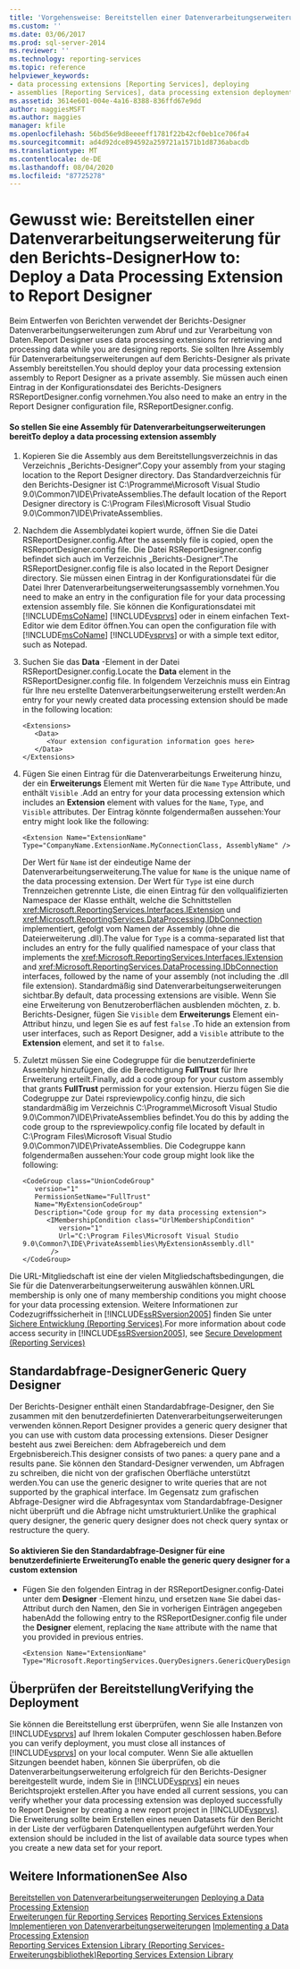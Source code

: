```yaml
---
title: 'Vorgehensweise: Bereitstellen einer Datenverarbeitungserweiterung für den Berichts-Designer | Microsoft-Dokumentation'
ms.custom: ''
ms.date: 03/06/2017
ms.prod: sql-server-2014
ms.reviewer: ''
ms.technology: reporting-services
ms.topic: reference
helpviewer_keywords:
- data processing extensions [Reporting Services], deploying
- assemblies [Reporting Services], data processing extension deployments
ms.assetid: 3614e601-004e-4a16-8388-836ffd67e9dd
author: maggiesMSFT
ms.author: maggies
manager: kfile
ms.openlocfilehash: 56bd56e9d8eeeeff1781f22b42cf0eb1ce706fa4
ms.sourcegitcommit: ad4d92dce894592a259721a1571b1d8736abacdb
ms.translationtype: MT
ms.contentlocale: de-DE
ms.lasthandoff: 08/04/2020
ms.locfileid: "87725278"
---
```

# <a name="how-to-deploy-a-data-processing-extension-to-report-designer"></a><span data-ttu-id="9b8d0-102">Gewusst wie: Bereitstellen einer Datenverarbeitungserweiterung für den Berichts-Designer</span><span class="sxs-lookup"><span data-stu-id="9b8d0-102">How to: Deploy a Data Processing Extension to Report Designer</span></span>
  <span data-ttu-id="9b8d0-103">Beim Entwerfen von Berichten verwendet der Berichts-Designer Datenverarbeitungserweiterungen zum Abruf und zur Verarbeitung von Daten.</span><span class="sxs-lookup"><span data-stu-id="9b8d0-103">Report Designer uses data processing extensions for retrieving and processing data while you are designing reports.</span></span> <span data-ttu-id="9b8d0-104">Sie sollten Ihre Assembly für Datenverarbeitungserweiterungen auf dem Berichts-Designer als private Assembly bereitstellen.</span><span class="sxs-lookup"><span data-stu-id="9b8d0-104">You should deploy your data processing extension assembly to Report Designer as a private assembly.</span></span> <span data-ttu-id="9b8d0-105">Sie müssen auch einen Eintrag in der Konfigurationsdatei des Berichts-Designers RSReportDesigner.config vornehmen.</span><span class="sxs-lookup"><span data-stu-id="9b8d0-105">You also need to make an entry in the Report Designer configuration file, RSReportDesigner.config.</span></span>  
  
#### <a name="to-deploy-a-data-processing-extension-assembly"></a><span data-ttu-id="9b8d0-106">So stellen Sie eine Assembly für Datenverarbeitungserweiterungen bereit</span><span class="sxs-lookup"><span data-stu-id="9b8d0-106">To deploy a data processing extension assembly</span></span>  
  
1.  <span data-ttu-id="9b8d0-107">Kopieren Sie die Assembly aus dem Bereitstellungsverzeichnis in das Verzeichnis „Berichts-Designer“.</span><span class="sxs-lookup"><span data-stu-id="9b8d0-107">Copy your assembly from your staging location to the Report Designer directory.</span></span> <span data-ttu-id="9b8d0-108">Das Standardverzeichnis für den Berichts-Designer ist C:\Programme\Microsoft Visual Studio 9.0\Common7\IDE\PrivateAssemblies.</span><span class="sxs-lookup"><span data-stu-id="9b8d0-108">The default location of the Report Designer directory is C:\Program Files\Microsoft Visual Studio 9.0\Common7\IDE\PrivateAssemblies.</span></span>  
  
2.  <span data-ttu-id="9b8d0-109">Nachdem die Assemblydatei kopiert wurde, öffnen Sie die Datei RSReportDesigner.config.</span><span class="sxs-lookup"><span data-stu-id="9b8d0-109">After the assembly file is copied, open the RSReportDesigner.config file.</span></span> <span data-ttu-id="9b8d0-110">Die Datei RSReportDesigner.config befindet sich auch im Verzeichnis „Berichts-Designer“.</span><span class="sxs-lookup"><span data-stu-id="9b8d0-110">The RSReportDesigner.config file is also located in the Report Designer directory.</span></span> <span data-ttu-id="9b8d0-111">Sie müssen einen Eintrag in der Konfigurationsdatei für die Datei Ihrer Datenverarbeitungserweiterungsassembly vornehmen.</span><span class="sxs-lookup"><span data-stu-id="9b8d0-111">You need to make an entry in the configuration file for your data processing extension assembly file.</span></span> <span data-ttu-id="9b8d0-112">Sie können die Konfigurationsdatei mit [!INCLUDE[msCoName](../../../includes/msconame-md.md)] [!INCLUDE[vsprvs](../../../includes/vsprvs-md.md)] oder in einem einfachen Text-Editor wie dem Editor öffnen.</span><span class="sxs-lookup"><span data-stu-id="9b8d0-112">You can open the configuration file with [!INCLUDE[msCoName](../../../includes/msconame-md.md)] [!INCLUDE[vsprvs](../../../includes/vsprvs-md.md)] or with a simple text editor, such as Notepad.</span></span>  
  
3.  <span data-ttu-id="9b8d0-113">Suchen Sie das **Data** -Element in der Datei RSReportDesigner.config.</span><span class="sxs-lookup"><span data-stu-id="9b8d0-113">Locate the **Data** element in the RSReportDesigner.config file.</span></span> <span data-ttu-id="9b8d0-114">In folgendem Verzeichnis muss ein Eintrag für Ihre neu erstellte Datenverarbeitungserweiterung erstellt werden:</span><span class="sxs-lookup"><span data-stu-id="9b8d0-114">An entry for your newly created data processing extension should be made in the following location:</span></span>  
  
    ```  
    <Extensions>  
       <Data>  
          <Your extension configuration information goes here>  
       </Data>  
    </Extensions>  
    ```  
  
4.  <span data-ttu-id="9b8d0-115">Fügen Sie einen Eintrag für die Datenverarbeitungs Erweiterung hinzu, der ein **Erweiterungs** Element mit Werten für die `Name` `Type` Attribute, und enthält `Visible` .</span><span class="sxs-lookup"><span data-stu-id="9b8d0-115">Add an entry for your data processing extension which includes an **Extension** element with values for the `Name`, `Type`, and `Visible` attributes.</span></span> <span data-ttu-id="9b8d0-116">Der Eintrag könnte folgendermaßen aussehen:</span><span class="sxs-lookup"><span data-stu-id="9b8d0-116">Your entry might look like the following:</span></span>  
  
    ```  
    <Extension Name="ExtensionName" Type="CompanyName.ExtensionName.MyConnectionClass, AssemblyName" />  
    ```  
  
     <span data-ttu-id="9b8d0-117">Der Wert für `Name` ist der eindeutige Name der Datenverarbeitungserweiterung.</span><span class="sxs-lookup"><span data-stu-id="9b8d0-117">The value for `Name` is the unique name of the data processing extension.</span></span> <span data-ttu-id="9b8d0-118">Der Wert für `Type` ist eine durch Trennzeichen getrennte Liste, die einen Eintrag für den vollqualifizierten Namespace der Klasse enthält, welche die Schnittstellen <xref:Microsoft.ReportingServices.Interfaces.IExtension> und <xref:Microsoft.ReportingServices.DataProcessing.IDbConnection> implementiert, gefolgt vom Namen der Assembly (ohne die Dateierweiterung .dll).</span><span class="sxs-lookup"><span data-stu-id="9b8d0-118">The value for `Type` is a comma-separated list that includes an entry for the fully qualified namespace of your class that implements the <xref:Microsoft.ReportingServices.Interfaces.IExtension> and <xref:Microsoft.ReportingServices.DataProcessing.IDbConnection> interfaces, followed by the name of your assembly (not including the .dll file extension).</span></span> <span data-ttu-id="9b8d0-119">Standardmäßig sind Datenverarbeitungserweiterungen sichtbar.</span><span class="sxs-lookup"><span data-stu-id="9b8d0-119">By default, data processing extensions are visible.</span></span> <span data-ttu-id="9b8d0-120">Wenn Sie eine Erweiterung von Benutzeroberflächen ausblenden möchten, z. b. Berichts-Designer, fügen Sie `Visible` dem **Erweiterungs** Element ein-Attribut hinzu, und legen Sie es auf fest `false` .</span><span class="sxs-lookup"><span data-stu-id="9b8d0-120">To hide an extension from user interfaces, such as Report Designer, add a `Visible` attribute to the **Extension** element, and set it to `false`.</span></span>  
  
5.  <span data-ttu-id="9b8d0-121">Zuletzt müssen Sie eine Codegruppe für die benutzerdefinierte Assembly hinzufügen, die die Berechtigung **FullTrust** für Ihre Erweiterung erteilt.</span><span class="sxs-lookup"><span data-stu-id="9b8d0-121">Finally, add a code group for your custom assembly that grants **FullTrust** permission for your extension.</span></span> <span data-ttu-id="9b8d0-122">Hierzu fügen Sie die Codegruppe zur Datei rspreviewpolicy.config hinzu, die sich standardmäßig im Verzeichnis C:\Programme\Microsoft Visual Studio 9.0\Common7\IDE\PrivateAssemblies befindet.</span><span class="sxs-lookup"><span data-stu-id="9b8d0-122">You do this by adding the code group to the rspreviewpolicy.config file located by default in C:\Program Files\Microsoft Visual Studio 9.0\Common7\IDE\PrivateAssemblies.</span></span> <span data-ttu-id="9b8d0-123">Die Codegruppe kann folgendermaßen aussehen:</span><span class="sxs-lookup"><span data-stu-id="9b8d0-123">Your code group might look like the following:</span></span>  
  
    ```  
    <CodeGroup class="UnionCodeGroup"  
       version="1"  
       PermissionSetName="FullTrust"  
       Name="MyExtensionCodeGroup"  
       Description="Code group for my data processing extension">  
          <IMembershipCondition class="UrlMembershipCondition"  
             version="1"  
             Url="C:\Program Files\Microsoft Visual Studio 9.0\Common7\IDE\PrivateAssemblies\MyExtensionAssembly.dll"  
           />  
    </CodeGroup>  
    ```  
  
 <span data-ttu-id="9b8d0-124">Die URL-Mitgliedschaft ist eine der vielen Mitgliedschaftsbedingungen, die Sie für die Datenverarbeitungserweiterung auswählen können.</span><span class="sxs-lookup"><span data-stu-id="9b8d0-124">URL membership is only one of many membership conditions you might choose for your data processing extension.</span></span> <span data-ttu-id="9b8d0-125">Weitere Informationen zur Codezugriffssicherheit in [!INCLUDE[ssRSversion2005](../../../includes/ssrsversion2005-md.md)] finden Sie unter [Sichere Entwicklung (Reporting Services)](../secure-development/secure-development-reporting-services.md).</span><span class="sxs-lookup"><span data-stu-id="9b8d0-125">For more information about code access security in [!INCLUDE[ssRSversion2005](../../../includes/ssrsversion2005-md.md)], see [Secure Development &#40;Reporting Services&#41;](../secure-development/secure-development-reporting-services.md)</span></span>  
  
## <a name="generic-query-designer"></a><span data-ttu-id="9b8d0-126">Standardabfrage-Designer</span><span class="sxs-lookup"><span data-stu-id="9b8d0-126">Generic Query Designer</span></span>  
 <span data-ttu-id="9b8d0-127">Der Berichts-Designer enthält einen Standardabfrage-Designer, den Sie zusammen mit den benutzerdefinierten Datenverarbeitungserweiterungen verwenden können.</span><span class="sxs-lookup"><span data-stu-id="9b8d0-127">Report Designer provides a generic query designer that you can use with custom data processing extensions.</span></span> <span data-ttu-id="9b8d0-128">Dieser Designer besteht aus zwei Bereichen: dem Abfragebereich und dem Ergebnisbereich.</span><span class="sxs-lookup"><span data-stu-id="9b8d0-128">This designer consists of two panes: a query pane and a results pane.</span></span> <span data-ttu-id="9b8d0-129">Sie können den Standard-Designer verwenden, um Abfragen zu schreiben, die nicht von der grafischen Oberfläche unterstützt werden.</span><span class="sxs-lookup"><span data-stu-id="9b8d0-129">You can use the generic designer to write queries that are not supported by the graphical interface.</span></span> <span data-ttu-id="9b8d0-130">Im Gegensatz zum grafischen Abfrage-Designer wird die Abfragesyntax vom Standardabfrage-Designer nicht überprüft und die Abfrage nicht umstrukturiert.</span><span class="sxs-lookup"><span data-stu-id="9b8d0-130">Unlike the graphical query designer, the generic query designer does not check query syntax or restructure the query.</span></span>  
  
#### <a name="to-enable-the-generic-query-designer-for-a-custom-extension"></a><span data-ttu-id="9b8d0-131">So aktivieren Sie den Standardabfrage-Designer für eine benutzerdefinierte Erweiterung</span><span class="sxs-lookup"><span data-stu-id="9b8d0-131">To enable the generic query designer for a custom extension</span></span>  
  
-   <span data-ttu-id="9b8d0-132">Fügen Sie den folgenden Eintrag in der RSReportDesigner.config-Datei unter dem **Designer** -Element hinzu, und ersetzen `Name` Sie dabei das-Attribut durch den Namen, den Sie in vorherigen Einträgen angegeben haben</span><span class="sxs-lookup"><span data-stu-id="9b8d0-132">Add the following entry to the RSReportDesigner.config file under the **Designer** element, replacing the `Name` attribute with the name that you provided in previous entries.</span></span>  
  
    ```  
    <Extension Name="ExtensionName" Type="Microsoft.ReportingServices.QueryDesigners.GenericQueryDesigner,Microsoft.ReportingServices.QueryDesigners"/>  
    ```  
  
## <a name="verifying-the-deployment"></a><span data-ttu-id="9b8d0-133">Überprüfen der Bereitstellung</span><span class="sxs-lookup"><span data-stu-id="9b8d0-133">Verifying the Deployment</span></span>  
 <span data-ttu-id="9b8d0-134">Sie können die Bereitstellung erst überprüfen, wenn Sie alle Instanzen von [!INCLUDE[vsprvs](../../../includes/vsprvs-md.md)] auf Ihrem lokalen Computer geschlossen haben.</span><span class="sxs-lookup"><span data-stu-id="9b8d0-134">Before you can verify deployment, you must close all instances of [!INCLUDE[vsprvs](../../../includes/vsprvs-md.md)] on your local computer.</span></span> <span data-ttu-id="9b8d0-135">Wenn Sie alle aktuellen Sitzungen beendet haben, können Sie überprüfen, ob die Datenverarbeitungserweiterung erfolgreich für den Berichts-Designer bereitgestellt wurde, indem Sie in [!INCLUDE[vsprvs](../../../includes/vsprvs-md.md)] ein neues Berichtsprojekt erstellen.</span><span class="sxs-lookup"><span data-stu-id="9b8d0-135">After you have ended all current sessions, you can verify whether your data processing extension was deployed successfully to Report Designer by creating a new report project in [!INCLUDE[vsprvs](../../../includes/vsprvs-md.md)].</span></span> <span data-ttu-id="9b8d0-136">Die Erweiterung sollte beim Erstellen eines neuen Datasets für den Bericht in der Liste der verfügbaren Datenquellentypen aufgeführt werden.</span><span class="sxs-lookup"><span data-stu-id="9b8d0-136">Your extension should be included in the list of available data source types when you create a new data set for your report.</span></span>  
  
## <a name="see-also"></a><span data-ttu-id="9b8d0-137">Weitere Informationen</span><span class="sxs-lookup"><span data-stu-id="9b8d0-137">See Also</span></span>  
 <span data-ttu-id="9b8d0-138">[Bereitstellen von Datenverarbeitungserweiterungen](deploying-a-data-processing-extension.md) </span><span class="sxs-lookup"><span data-stu-id="9b8d0-138">[Deploying a Data Processing Extension](deploying-a-data-processing-extension.md) </span></span>  
 <span data-ttu-id="9b8d0-139">[Erweiterungen für Reporting Services](../reporting-services-extensions.md) </span><span class="sxs-lookup"><span data-stu-id="9b8d0-139">[Reporting Services Extensions](../reporting-services-extensions.md) </span></span>  
 <span data-ttu-id="9b8d0-140">[Implementieren von Datenverarbeitungserweiterungen](implementing-a-data-processing-extension.md) </span><span class="sxs-lookup"><span data-stu-id="9b8d0-140">[Implementing a Data Processing Extension](implementing-a-data-processing-extension.md) </span></span>  
 [<span data-ttu-id="9b8d0-141">Reporting Services Extension Library (Reporting Services-Erweiterungsbibliothek)</span><span class="sxs-lookup"><span data-stu-id="9b8d0-141">Reporting Services Extension Library</span></span>](../reporting-services-extension-library.md)  
  
  
